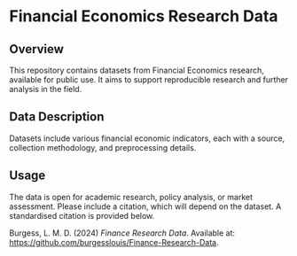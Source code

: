 # Financial Economics Research Data

## Overview
This repository contains datasets from Financial Economics research, available for public use. It aims to support reproducible research and further analysis in the field.

## Data Description
Datasets include various financial economic indicators, each with a source, collection methodology, and preprocessing details.

## Usage
The data is open for academic research, policy analysis, or market assessment. Please include a citation, which will depend on the dataset. A standardised citation is provided below.

Burgess, L. M. D. (2024) *Finance Research Data*. Available at: https://github.com/burgesslouis/Finance-Research-Data.


